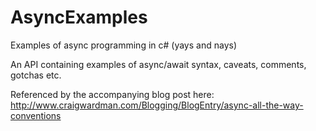 # AsyncExamples
Examples of async programming in c# (yays and nays)

An API containing examples of async/await syntax, caveats, comments, gotchas etc.

Referenced by the accompanying blog post here:
http://www.craigwardman.com/Blogging/BlogEntry/async-all-the-way-conventions

